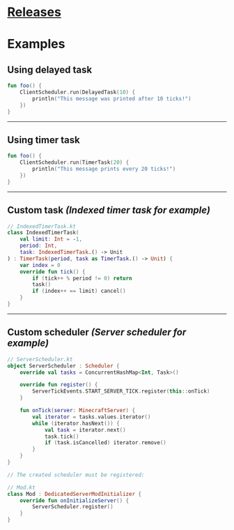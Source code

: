 # [Releases](https://github.com/unidok/FabricScheduler/releases)

# Examples
## Using delayed task
```kt
fun foo() {
    ClientScheduler.run(DelayedTask(10) {
        println("This message was printed after 10 ticks!")
    })
}
```
---
## Using timer task
```kt
fun foo() {
    ClientScheduler.run(TimerTask(20) {
        println("This message prints every 20 ticks!")
    })
}
```
---
## Custom task *(Indexed timer task for example)*
```kt
// IndexedTimerTask.kt
class IndexedTimerTask(
    val limit: Int = -1,
    period: Int,
    task: IndexedTimerTask.() -> Unit
) : TimerTask(period, task as TimerTask.() -> Unit) {
    var index = 0
    override fun tick() {
        if (tick++ % period != 0) return
        task()
        if (index++ == limit) cancel()
    }
}
```
---
## Custom scheduler *(Server scheduler for example)*
```kt
// ServerScheduler.kt
object ServerScheduler : Scheduler {
    override val tasks = ConcurrentHashMap<Int, Task>()

    override fun register() {
        ServerTickEvents.START_SERVER_TICK.register(this::onTick)
    }

    fun onTick(server: MinecraftServer) {
        val iterator = tasks.values.iterator()
        while (iterator.hasNext()) {
            val task = iterator.next()
            task.tick()
            if (task.isCancelled) iterator.remove()
        }
    }
}

// The created scheduler must be registered:

// Mod.kt
class Mod : DedicatedServerModInitializer {
    override fun onInitializeServer() {
        ServerScheduler.register()
    }
}
```
